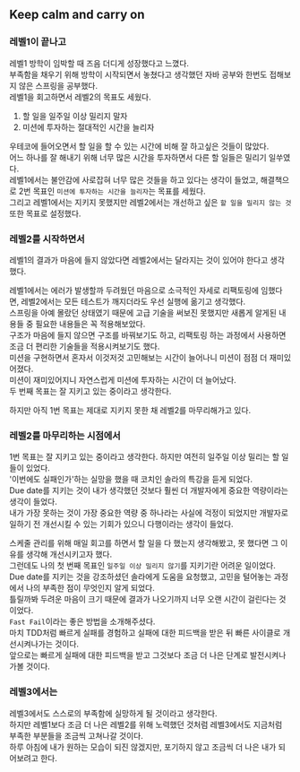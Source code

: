 ## Keep calm and carry on 

### 레벨1이 끝나고

레벨1 방학이 임박할 때 즈음 더디게 성장했다고 느꼈다.<br/>
부족함을 채우기 위해 방학이 시작되면서 놓쳤다고 생각했던 자바 공부와 한번도 접해보지 않은 스프링을 공부했다.<br/>
레벨1을 회고하면서 레벨2의 목표도 세웠다.<br/>

1. 할 일을 일주일 이상 밀리지 말자
2. 미션에 투자하는 절대적인 시간을 늘리자

우테코에 들어오면서 할 일을 할 수 있는 시간에 비해 잘 하고싶은 것들이 많았다.<br/>
어느 하나를 잘 해내기 위해 너무 많은 시간을 투자하면서 다른 할 일들은 밀리기 일쑤였다.<br/>
레벨1에서는 불안감에 사로잡혀 너무 많은 것들을 하고 있다는 생각이 들었고, 
해결책으로 2번 목표인 `미션에 투자하는 시간을 늘리자`는 목표를 세웠다.<br/>
그리고 레벨1에서는 지키지 못했지만 레벨2에서는 개선하고 싶은 `할 일을 밀리지 않는 것` 또한 목표로 설정했다.


### 레벨2를 시작하면서

레벨1의 결과가 마음에 들지 않았다면 레벨2에서는 달라지는 것이 있어야 한다고 생각했다.<br/>

레벨1에서는 에러가 발생할까 두려웠던 마음으로 소극적인 자세로 리팩토링에 임했다면,
레벨2에서는 모든 테스트가 깨지더라도 우선 실행에 옮기고 생각했다.<br/>
스프링을 아예 몰랐던 상태였기 때문에 고급 기술을 써보진 못했지만 새롭게 알게된 내용들 중 필요한 내용들은 꼭 적용해보았다.<br/>
구조가 마음에 들지 않으면 구조를 바꿔보기도 하고, 리팩토링 하는 과정에서 사용하면 조금 더 편리한 기술들을 적용시켜보기도 했다.<br/>
미션을 구현하면서 혼자서 이것저것 고민해보는 시간이 늘어나니 미션이 점점 더 재미있어졌다.<br/>
미션이 재미있어지니 자연스럽게 미션에 투자하는 시간이 더 늘어났다.<br/>
두 번째 목표는 잘 지키고 있는 중이라고 생각한다.<br/>

하지만 아직 1번 목표는 제대로 지키지 못한 채 레벨2를 마무리해가고 있다.

### 레벨2를 마무리하는 시점에서

1번 목표는 잘 지키고 있는 중이라고 생각한다.
하지만 여전히 일주일 이상 밀리는 할 일들이 있었다.<br/>
'이번에도 실패인가'하는 실망을 했을 때 코치인 솔라의 특강을 듣게 되었다.<br/>
Due date를 지키는 것이 내가 생각했던 것보다 훨씬 더 개발자에게 중요한 역량이라는 생각이 들었다.<br/>
내가 가장 못하는 것이 가장 중요한 역량 중 하나라는 사실에 걱정이 되었지만 개발자로 일하기 전 개선시킬 수 있는 기회가 있으니 다행이라는 생각이 들었다.<br/>

스케줄 관리를 위해 매일 회고를 하면서 할 일을 다 했는지 생각해봤고, 못 했다면 그 이유를 생각해 개선시키고자 했다.<br/>
그런데도 나의 첫 번째 목표인 `일주일 이상 밀리지 않기`를 지키기란 어려운 일이었다.<br/>
Due date를 지키는 것을 강조하셨던 솔라에게 도움을 요청했고, 고민을 털어놓는 과정에서 나의 부족한 점이 무엇인지 알게 되었다.<br/>
틀릴까봐 두려운 마음이 크기 때문에 결과가 나오기까지 너무 오랜 시간이 걸린다는 것이었다.<br/>
`Fast Fail`이라는 좋은 방법을 소개해주셨다.<br/>
마치 TDD처럼 빠르게 실패를 경험하고 실패에 대한 피드백을 받은 뒤 빠른 사이클로 개선시켜나가는 것이다.<br/>
앞으로는 빠르게 실패에 대한 피드백을 받고 그것보다 조금 더 나은 단계로 발전시켜나가볼 것이다.<br/>

### 레벨3에서는

레벨3에서도 스스로의 부족함에 실망하게 될 것이라고 생각한다.<br/>
하지만 레벨1보다 조금 더 나은 레벨2를 위해 노력했던 것처럼 레벨3에서도 지금처럼 부족한 부분들을 조금씩 고쳐나갈 것이다.<br/>
하루 아침에 내가 원하는 모습이 되진 않겠지만, 포기하지 않고 조금씩 더 나은 내가 되어보려고 한다.
